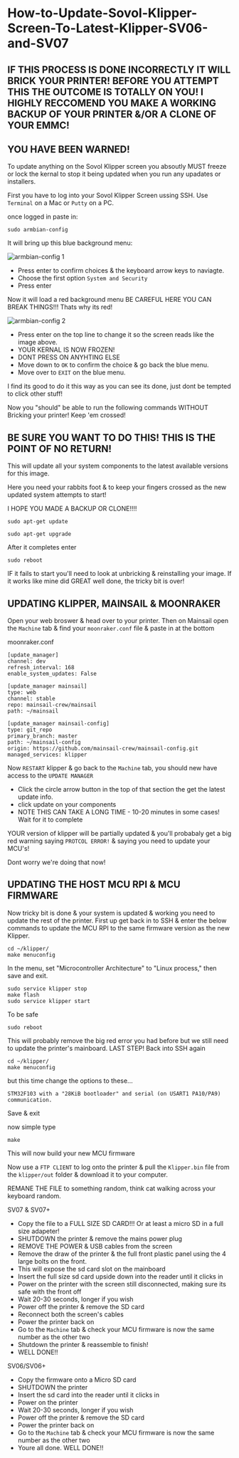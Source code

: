 # How-to-Update-Sovol-Klipper-Screen-To-Latest-Klipper-SV06-and-SV07

## IF THIS PROCESS IS DONE INCORRECTLY IT WILL BRICK YOUR PRINTER! BEFORE YOU ATTEMPT THIS THE OUTCOME IS TOTALLY ON YOU! I HIGHLY RECCOMEND YOU MAKE A WORKING BACKUP OF YOUR PRINTER &/OR A CLONE OF YOUR EMMC!
## YOU HAVE BEEN WARNED! 

To update anything on the Sovol Klipper screen you absoutly MUST freeze or lock the kernal to stop it being updated when you run any upadates or installers.

First you have to log into your Sovol Klipper Screen ussing SSH. Use `Terminal` on a Mac or `Putty` on a PC.

once logged in paste in:
```
sudo armbian-config
```
It will bring up this blue background menu:



![armbian-config 1](https://github.com/3DPrintDemon/How-to-Update-Sovol-Klipper-Screen-To-Latest-Klipper-SV06-and-SV07/assets/122202359/5efbc383-2470-496f-9916-b085c5ea5c59)

- Press enter to confirm choices & the keyboard arrow keys to naviagte. 
- Choose the first option `System and Security`
- Press enter

Now it will load a red background menu BE CAREFUL HERE YOU CAN BREAK THINGS!!! Thats why its red!

![armbian-config 2](https://github.com/3DPrintDemon/How-to-Update-Sovol-Klipper-Screen-To-Latest-Klipper-SV06-and-SV07/assets/122202359/d2fec019-74d1-4878-8814-f28c887d23fa)

- Press enter on the top line to change it so the screen reads like the image above.
- YOUR KERNAL IS NOW FROZEN!
- DONT PRESS ON ANYHTING ELSE
- Move down to `OK` to confirm the choice & go back the blue menu.
- Move over to `EXIT` on the blue menu.

I find its good to do it this way as you can see its done, just dont be tempted to click other stuff!


Now you "should" be able to run the following commands WITHOUT Bricking your printer! Keep 'em crossed!

## BE SURE YOU WANT TO DO THIS! THIS IS THE POINT OF NO RETURN!
This will update all your system components to the latest available versions for this image.

Here you need your rabbits foot & to keep your fingers crossed as the new updated system attempts to start! 

I HOPE YOU MADE A BACKUP OR CLONE!!!!
```
sudo apt-get update
```
```
sudo apt-get upgrade
```

After it completes enter
```
sudo reboot
```


IF it fails to start you'll need to look at unbricking & reinstalling your image.
If it works like mine did GREAT well done, the tricky bit is over!

## UPDATING KLIPPER, MAINSAIL & MOONRAKER

Open your web broswer & head over to your printer. Then on Mainsail open the `Machine` tab & find your `moonraker.conf` file & paste in at the bottom

moonraker.conf
```
[update_manager] 
channel: dev 
refresh_interval: 168 
enable_system_updates: False 

[update_manager mainsail]
type: web
channel: stable
repo: mainsail-crew/mainsail
path: ~/mainsail

[update_manager mainsail-config]
type: git_repo
primary_branch: master
path: ~/mainsail-config
origin: https://github.com/mainsail-crew/mainsail-config.git
managed_services: klipper
```
Now `RESTART` klipper & go back to the `Machine` tab, you should new have access to the `UPDATE MANAGER`
- Click the circle arrow button in the top of that section the get the latest update info.
- click update on your components
- NOTE THIS CAN TAKE A LONG TIME - 10-20 minutes in some cases! Wait for it to complete

YOUR version of klipper will be partially updated & you'll probabaly get a big red warning saying `PROTCOL ERROR!`
& saying you need to update your MCU's!

Dont worry we're doing that now!

## UPDATING THE HOST MCU RPI & MCU FIRMWARE

Now tricky bit is done & your system is updated & working you need to update the rest of the printer.
First up get back in to SSH & enter the below commands to update the MCU RPI to the same firmware version as the new Klipper.

```
cd ~/klipper/
make menuconfig
```
In the menu, set "Microcontroller Architecture" to "Linux process," then save and exit.
```
sudo service klipper stop
make flash
sudo service klipper start
```
To be safe
```
sudo reboot
```

This will probably remove the big red error you had before but we still need to update the printer's mainboard. LAST STEP!
Back into SSH again

```
cd ~/klipper/
make menuconfig
```
but this time change the options to these...
```
STM32F103 with a "28KiB bootloader" and serial (on USART1 PA10/PA9)
communication.
```
Save & exit

now simple type 
```
make
```
This will now build your new MCU firmware

Now use a `FTP CLIENT` to log onto the printer & pull the `Klipper.bin` file from the `klipper/out` folder & download it to your computer.

REMANE THE FILE to something random, think cat walking across your keyboard random.


SV07 & SV07+ 
- Copy the file to a FULL SIZE SD CARD!!! Or at least a micro SD in a full size adapeter!
- SHUTDOWN the printer & remove the mains power plug
- REMOVE THE POWER & USB cables from the screen
- Remove the draw of the printer & the full front plastic panel using the 4 large bolts on the front.
- This will expose the sd card slot on the mainboard
- Insert the full size sd card upside down into the reader until it clicks in
- Power on the printer with the screen still disconnected, making sure its safe with the front off
- Wait 20-30 seconds, longer if you wish
- Power off the printer & remove the SD card
- Reconnect both the screen's cables
- Power the printer back on
- Go to the `Machine` tab & check your MCU firmware is now the same number as the other two
- Shutdown the printer & reassemble to finish!
- WELL DONE!!

SV06/SV06+
- Copy the firmware onto a Micro SD card
- SHUTDOWN the printer
- Insert the sd card into the reader until it clicks in
- Power on the printer
- Wait 20-30 seconds, longer if you wish
- Power off the printer & remove the SD card
- Power the printer back on
- Go to the `Machine` tab & check your MCU firmware is now the same number as the other two
- Youre all done. WELL DONE!!
